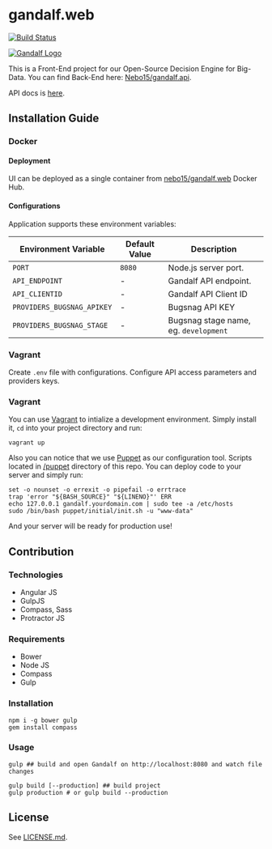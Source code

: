 # gandalf.web

[![Build Status](https://travis-ci.org/Nebo15/gandalf.web.svg?branch=master)](https://travis-ci.org/Nebo15/gandalf.web)

[![Gandalf Logo](https://raw.githubusercontent.com/Nebo15/gandalf.web/master/src/images/logo.png)](https://gndf.io)

This is a Front-End project for our Open-Source Decision Engine for Big-Data. You can find Back-End here: [Nebo15/gandalf.api](https://github.com/Nebo15/gandalf.api).

API docs is [here](http://docs.gandalf4.apiary.io/#).

## Installation Guide

### Docker

#### Deployment

UI can be deployed as a single container from [nebo15/gandalf.web](https://hub.docker.com/r/nebo15/gandalf.web/) Docker Hub.

#### Configurations

Application supports these environment variables:

| Environment Variable  | Default Value           | Description |
| --------------------- | ----------------------- | ----------- |
| `PORT`                | `8080`                  | Node.js server port.        |
| `API_ENDPOINT`        | -                       | Gandalf API endpoint.       |
| `API_CLIENTID`        | -                       | Gandalf API Client ID       |
| `PROVIDERS_BUGSNAG_APIKEY`    | -               | Bugsnag API KEY   |
| `PROVIDERS_BUGSNAG_STAGE`     | -               | Bugsnag stage name, eg. `development`   |

### Vagrant

Create `.env` file with configurations.
Configure API access parameters and providers keys.

### Vagrant

You can use [Vagrant](https://www.vagrantup.com/) to intialize a development environment. Simply install it, ```cd``` into your project directory and run:

```
vagrant up
```

Also you can notice that we use [Puppet](https://puppetlabs.com/puppet/puppet-open-source) as our configuration tool. Scripts located in [/puppet](https://github.com/Nebo15/gandalf.api/tree/master/puppet) directory of this repo. You can deploy code to your server and simply run:

```
set -o nounset -o errexit -o pipefail -o errtrace
trap 'error "${BASH_SOURCE}" "${LINENO}"' ERR
echo 127.0.0.1 gandalf.yourdomain.com | sudo tee -a /etc/hosts
sudo /bin/bash puppet/initial/init.sh -u "www-data"
```

And your server will be ready for production use!


## Contribution

### Technologies

- Angular JS
- GulpJS
- Compass, Sass
- Protractor JS

### Requirements

- Bower
- Node JS
- Compass
- Gulp

### Installation

```
npm i -g bower gulp
gem install compass
```

### Usage

```
gulp ## build and open Gandalf on http://localhost:8080 and watch file changes

gulp build [--production] ## build project
gulp production # or gulp build --production
```

## License

See [LICENSE.md](LICENSE).
